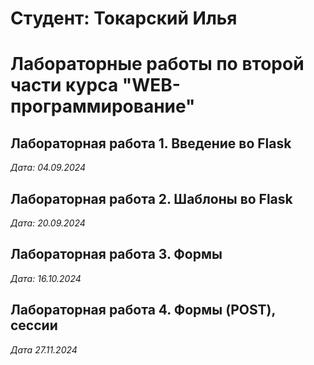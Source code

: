 # Студент: Токарский Илья

# Лабораторные работы по второй части курса "WEB-программирование"

## Лабораторная работа 1. Введение во Flask

*Дата: 04.09.2024*

## Лабораторная работа 2. Шаблоны во Flask

*Дата: 20.09.2024*

## Лабораторная работа 3. Формы

*Дата: 16.10.2024*

## Лабораторная работа 4. Формы (POST), сессии

*Дата 27.11.2024*

